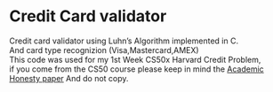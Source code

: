 # Credit Card validator
Credit card validator using Luhn’s Algorithm implemented in C.  
And card type recognizion (Visa,Mastercard,AMEX)  
This code was used for my 1st Week CS50x Harvard Credit Problem,  
if you come from the CS50 course please keep in mind the [Academic Honesty paper](https://cs.harvard.edu/malan/publications/Teaching_Academic_Honesty_in_CS50.pdf) And do not copy.
